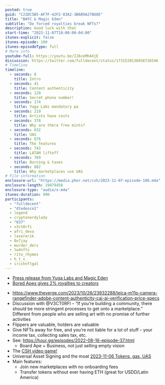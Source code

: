 ```yaml
---
posted: true
guid: "C22DC5B5-AF7F-42F2-83A2-3B6B9A27B68E"
title: "BAYC & Magic Eden"
subtitle: "Do forced royalties break NFTs?"
description: Good luck with that
start-time: "2023-11-07T18:00:00-04:00"
itunes-explicit: false
itunes-episode: 100
itunes-episodeType: full
# More info
youtube-full: https://youtu.be/IJ6ceMh4XjE
discussion: https://twitter.com/fulldecent/status/1731528130458726546
# Timeline
timeline:
  - seconds: 0
    title: Intro
  - seconds: 41
    title: Content authenticity
  - seconds: 120
    title: Secret phone number!
  - seconds: 174
    title: Yuga Labs mandatory pa
  - seconds: 219
    title: Artists have costs
  - seconds: 378
    title: Why are there free mints?
  - seconds: 632
    title: UAS
  - seconds: 676
    title: The features
  - seconds: 743
    title: LATAM liftoff
  - seconds: 769
    title: Burning & taxes
  - seconds: 882
    title: Why marketplaces use UAS
# File information
enclosure-url: "https://media.phor.net/csh/2023-11-07-episode-100.m4a"
enclosure-length: 19879458
enclosure-type: "audio/x-m4a"
itunes-duration: 990
participants:
  - "fulldecent"
  - "dtedesco1"
  - legend
  - cryptonerdylady
  - "037"
  - v3ct0rfi
  - afri_deva
  - lazererik
  - 0x7jay
  - murder_ders
  - tw4nfts
  - rito_rhymes
  - h_t_v_
  - irishnftgal
---
```


- [Press release from Yuga Labs and Magic Eden](https://www.prnewswire.com/news-releases/yuga-labs-and-magic-eden-to-collaborate-on-a-new-ethereum-marketplace-to-protect-creator-royalties-301977665.html)
- [Bored Apes gives 2% royalties to creators](https://boredapeyachtclub.com/royalties)

<!--end of quick notes-->

- https://www.theverge.com/2023/10/26/23932288/leica-m11p-camera-rangefinder-adobe-content-authenticity-cai-ai-verification-price-specs
- Discussion with @V3CT0RFI – “If you’re building a community, there should be more stringent processes to get onto a marketplace.” Different from people who are selling art with no promise of further activities
- Flippers are valuable, holders are valuable
- Give NFTs away for free, and you’re not liable for a lot of stuff – your income tax, collecting sales tax, etc.
- See: https://hour.gg/episodes/2022-08-16-episode-37.html
  - Board Ape + Business, not just selling empty vision
- The [CSH video game!](http://hour.gg/member-information-game)
- Universal Asset Signing and the moat [2023-11-06 Tokens, gas, UAS](https://docs.google.com/presentation/d/1Qok-fqtjXL6erSurRi0BLdfpcF5hIHS2OQSUllvZBS4/edit#slide=id.g297ea16cfa1_0_957)
- Main features:
  - Join new marketplaces with no onboarding fees
  - Transfer tokens without ever having ETH (great for USDD/Latin America)